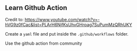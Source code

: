 ## Learn Github Action

Credit to: https://www.youtube.com/watch?v=-hVG9z0fCac&list=PLArH6NjfKsUhvGHrpag7SuPumMzQRhUKY

Create a `yaml` file and put inside the `.github/workflows` folder.

Use the github action from community
